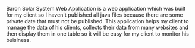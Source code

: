 Baron Solar System Web Application is a web application which was built for my client so I haven't published all java files because there are some private date that must not be published.
This application helps my client to manage the data of his clients, collects their data from many websites and then display them in one table so it will be easy for my client to monitor
his buisiness.
